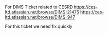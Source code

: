 

For DIMS Ticket related to CESRD
https://ces-ltd.atlassian.net/browse/DIMS-21475
https://ces-ltd.atlassian.net/browse/DIMS-947

For this ticket we need fix quickly


